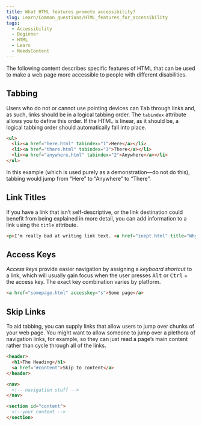 ```yaml
---
title: What HTML features promote accessibility?
slug: Learn/Common_questions/HTML_features_for_accessibility
tags:
  - Accessibility
  - Beginner
  - HTML
  - Learn
  - NeedsContent
---
```



The following content describes specific features of HTML that can be used to make a web page more accessible to people with different disabilities.

## Tabbing

Users who do not or cannot use pointing devices can <kbd>Tab</kbd> through links and, as such, links should be in a logical tabbing order. The `tabindex` attribute allows you to define this order. If the HTML is linear, as it should be, a logical tabbing order should automatically fall into place.

```html
<ul>
  <li><a href="here.html" tabindex="1">Here</a></li>
  <li><a href="there.html" tabindex="3">There</a></li>
  <li><a href="anywhere.html" tabindex="2">Anywhere</a></li>
</ul>
```

In this example (which is used purely as a demonstration—do not do this), tabbing would jump from “Here” to “Anywhere” to “There”.

## Link Titles

If you have a link that isn’t self-descriptive, or the link destination could benefit from being explained in more detail, you can add information to a link using the `title` attribute.

```html
<p>I'm really bad at writing link text. <a href="inept.html" title="Why I'm rubbish at writing link text: An explanation and an apology.">Click here</a> to find out more.</p>
```

## Access Keys

_Access keys_ provide easier navigation by assigning a _keyboard shortcut_ to a link, which will usually gain focus when the user presses <kbd>Alt</kbd> or <kbd>Ctrl</kbd> + the access key. The exact key combination varies by platform.

```html
<a href="somepage.html" accesskey="s">Some page</a>
```

## Skip Links

To aid tabbing, you can supply links that allow users to jump over chunks of your web page. You might want to allow someone to jump over a plethora of navigation links, for example, so they can just read a page’s main content rather than cycle through all of the links.

```html
<header>
  <h1>The Heading</h1>
  <a href="#content">Skip to content</a>
</header>

<nav>
  <!-- navigation stuff -->
</nav>

<section id="content">
  <!--your content -->
</section>
```

